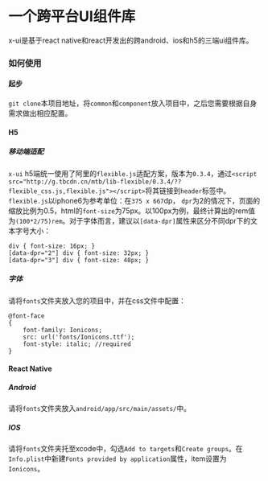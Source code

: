 # 一个跨平台UI组件库

x-ui是基于react native和react开发出的跨android、ios和h5的三端ui组件库。

### 如何使用

#### 起步
`git clone`本项目地址，将`common`和`component`放入项目中，之后您需要根据自身需求做出相应配置。

#### H5

##### 移动端适配
`x-ui` h5端统一使用了阿里的`flexible.js`适配方案，版本为`0.3.4`，通过`<script src="http://g.tbcdn.cn/mtb/lib-flexible/0.3.4/??flexible_css.js,flexible.js"></script>`将其链接到`header`标签中。`flexible.js`以iphone6为参考单位：在`375 x 667`dp， `dpr`为2的情况下，页面的缩放比例为0.5，html的`font-size`为75px。以100px为例，最终计算出的rem值为`(100*2/75)rem`。对于字体而言，建议以`[data-dpr]`属性来区分不同dpr下的文本字号大小：
```
div { font-size: 16px; } 
[data-dpr="2"] div { font-size: 32px; } 
[data-dpr="3"] div { font-size: 48px; }
```

##### 字体
请将`fonts`文件夹放入您的项目中，并在css文件中配置：
```
@font-face
{
    font-family: Ionicons;
    src: url('fonts/Ionicons.ttf');
    font-style: italic; //required
}
```

#### React Native
##### Android
请将`fonts`文件夹放入`android/app/src/main/assets/`中。
##### IOS
请将`fonts`文件夹托至xcode中，勾选`Add to targets`和`Create groups`。在`Info.plist`中新建`Fonts provided by application`属性，item设置为`Ionicons`。